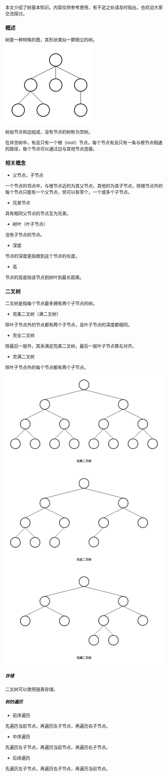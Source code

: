 本文介绍了树基本知识。内容仅供参考使用，有不足之处请及时指出，也欢迎大家交流探讨。

### 概述

树是一种特殊的图，其形状类似一颗倒立的树。

![树结构](./image/树结构.png)

树由节点和边组成，没有节点的树称为空树。

在非空树中，有且只有一个根（root）节点，每个节点有且只有一条与根节点相通的路径，每个节点可以通过边与其他节点连接。

### 相关概念

* 父节点，子节点

一个节点的邻点中，与根节点近的为其父节点，其他的为其子节点，除根节点外的每个节点只能有一个父节点，但可以有零个，一个或多个子节点。

* 兄弟节点

具有相同父节点的节点互为兄弟。

* 树叶（叶子节点）

没有子节点的节点。

* 深度

节点的深度是指根到这个节点的长度。

* 高

节点的高是指该节点到树叶到最长距离。

### 二叉树

二叉树是指每个节点最多拥有两个子节点的树。

* 完美二叉树（满二叉树）

除叶子节点外的节点都有两个子节点，且叶子节点的深度都相同。

* 完全二叉树

除最后一层外，其余满足完美二叉树，最后一层叶子节点靠左对齐。

* 完满二叉树

除叶子节点外的每个节点都有两个子节点。

![二叉树类型](./image/二叉树类型.png)

##### 存储

二叉树可以使用链表存储。

##### 树的遍历

* 前序遍历

先遍历当前节点，再遍历左子节点，再遍历右子节点。

* 中序遍历

先遍历左子节点，再遍历当前节点，再遍历右子节点。

* 后续遍历

先遍历左子节点，再遍历右子节点，再遍历当前节点。
